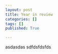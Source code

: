 ```yaml
---
layout: post
title: Year in review
categories: []
tags: []
published: True

---
```


asdasdas sdfdsfdsfds 